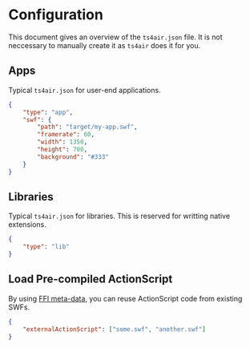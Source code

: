 # Configuration

This document gives an overview of the `ts4air.json` file. It is not neccessary to manually create it as `ts4air` does it for you.

## Apps

Typical `ts4air.json` for user-end applications.

```json
{
    "type": "app",
    "swf": {
        "path": "target/my-app.swf",
        "framerate": 60,
        "width": 1350,
        "height": 700,
        "background": "#333"
    }
}
```

## Libraries

Typical `ts4air.json` for libraries. This is reserved for writting native extensions.

```json
{
    "type": "lib"
}
```

## Load Pre-compiled ActionScript

By using [FFI meta-data](ffi.md), you can reuse ActionScript code from existing SWFs.

```json
{
    "externalActionScript": ["some.swf", "another.swf"]
}
```
